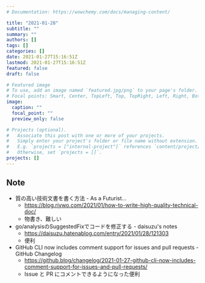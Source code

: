 ```yaml
---
# Documentation: https://wowchemy.com/docs/managing-content/

title: "2021-01-28"
subtitle: ""
summary: ""
authors: []
tags: []
categories: []
date: 2021-01-27T15:16:51Z
lastmod: 2021-01-27T15:16:51Z
featured: false
draft: false

# Featured image
# To use, add an image named `featured.jpg/png` to your page's folder.
# Focal points: Smart, Center, TopLeft, Top, TopRight, Left, Right, BottomLeft, Bottom, BottomRight.
image:
  caption: ""
  focal_point: ""
  preview_only: false

# Projects (optional).
#   Associate this post with one or more of your projects.
#   Simply enter your project's folder or file name without extension.
#   E.g. `projects = ["internal-project"]` references `content/project/deep-learning/index.md`.
#   Otherwise, set `projects = []`.
projects: []
---
```


## Note

* 質の高い技術文書を書く方法 - As a Futurist...
  * https://blog.riywo.com/2021/01/how-to-write-high-quality-technical-doc/
  * 物書き、難しい
* go/analysisのSuggestedFixでコードを修正する - daisuzu's notes
  * https://daisuzu.hatenablog.com/entry/2021/01/28/121303
  * 便利
* GitHub CLI now includes comment support for issues and pull requests - GitHub Changelog
  * https://github.blog/changelog/2021-01-27-github-cli-now-includes-comment-support-for-issues-and-pull-requests/
  * Issue と PR にコメントできるようになった便利

